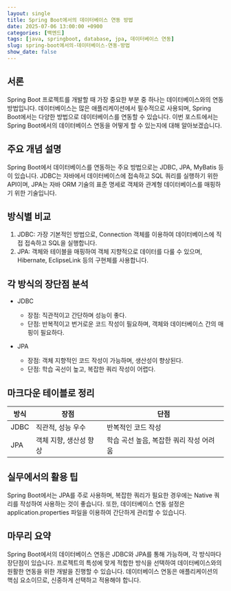 ```yaml
---
layout: single
title: Spring Boot에서의 데이터베이스 연동 방법
date: 2025-07-06 13:00:00 +0900
categories: [백엔드]
tags: [java, springboot, database, jpa, 데이터베이스 연동]
slug: spring-boot에서의-데이터베이스-연동-방법
show_date: false
---
```


## 서론
Spring Boot 프로젝트를 개발할 때 가장 중요한 부분 중 하나는 데이터베이스와의 연동 방법입니다. 데이터베이스는 많은 애플리케이션에서 필수적으로 사용되며, Spring Boot에서는 다양한 방법으로 데이터베이스를 연동할 수 있습니다. 이번 포스트에서는 Spring Boot에서의 데이터베이스 연동을 어떻게 할 수 있는지에 대해 알아보겠습니다.

## 주요 개념 설명
Spring Boot에서 데이터베이스를 연동하는 주요 방법으로는 JDBC, JPA, MyBatis 등이 있습니다. JDBC는 자바에서 데이터베이스에 접속하고 SQL 쿼리를 실행하기 위한 API이며, JPA는 자바 ORM 기술의 표준 명세로 객체와 관계형 데이터베이스를 매핑하기 위한 기술입니다.

## 방식별 비교
1. JDBC: 가장 기본적인 방법으로, Connection 객체를 이용하여 데이터베이스에 직접 접속하고 SQL을 실행합니다.
2. JPA: 객체와 테이블을 매핑하여 객체 지향적으로 데이터를 다룰 수 있으며, Hibernate, EclipseLink 등의 구현체를 사용합니다.

## 각 방식의 장단점 분석
- JDBC
  - 장점: 직관적이고 간단하며 성능이 좋다.
  - 단점: 반복적이고 번거로운 코드 작성이 필요하며, 객체와 데이터베이스 간의 매핑이 필요하다.

- JPA
  - 장점: 객체 지향적인 코드 작성이 가능하며, 생산성이 향상된다.
  - 단점: 학습 곡선이 높고, 복잡한 쿼리 작성이 어렵다.

## 마크다운 테이블로 정리
| 방식 | 장점 | 단점 |
|-----|-----|-----|
| JDBC | 직관적, 성능 우수 | 반복적인 코드 작성 |
| JPA | 객체 지향, 생산성 향상 | 학습 곡선 높음, 복잡한 쿼리 작성 어려움 |

## 실무에서의 활용 팁
Spring Boot에서는 JPA를 주로 사용하며, 복잡한 쿼리가 필요한 경우에는 Native 쿼리를 작성하여 사용하는 것이 좋습니다. 또한, 데이터베이스 연동 설정은 application.properties 파일을 이용하여 간단하게 관리할 수 있습니다.

## 마무리 요약
Spring Boot에서의 데이터베이스 연동은 JDBC와 JPA를 통해 가능하며, 각 방식마다 장단점이 있습니다. 프로젝트의 특성에 맞게 적합한 방식을 선택하여 데이터베이스와의 원활한 연동을 위한 개발을 진행할 수 있습니다. 데이터베이스 연동은 애플리케이션의 핵심 요소이므로, 신중하게 선택하고 적용해야 합니다.